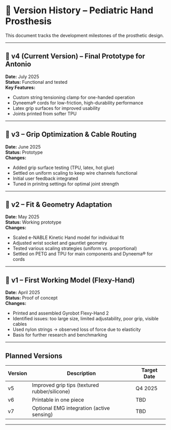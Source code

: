# 📜 Version History – Pediatric Hand Prosthesis

This document tracks the development milestones of the prosthetic design.

---

## 🔹 v4 (Current Version) – Final Prototype for Antonio  
**Date:** July 2025  
**Status:** Functional and tested  
**Key Features:**
- Custom string tensioning clamp for one-handed operation
- Dyneema® cords for low-friction, high-durability performance
- Latex grip surfaces for improved usability
- Joints printed from softer TPU 

---

## 🔹 v3 – Grip Optimization & Cable Routing  
**Date:** June 2025  
**Status:** Prototype  
**Changes:**
- Added grip surface testing (TPU, latex, hot glue)
- Settled on uniform scaling to keep wire channels functional
- Initial user feedback integrated
- Tuned in prinitng settings for optimal joint strength

---

## 🔹 v2 – Fit & Geometry Adaptation  
**Date:** May 2025  
**Status:** Working prototype  
**Changes:**
- Scaled e-NABLE Kinetic Hand model for individual fit
- Adjusted wrist socket and gauntlet geometry
- Tested various scaling strategies (uniform vs. proportional)
- Settled on PETG and TPU for main components and Dyneema® for cords

---

## 🔹 v1 – First Working Model (Flexy-Hand)  
**Date:** April 2025  
**Status:** Proof of concept  
**Changes:**
- Printed and assembled Gyrobot Flexy-Hand 2
- Identified issues: too large size, limited adjustability, poor grip, visible cables
- Used nylon strings → observed loss of force due to elasticity
- Basis for further research and benchmarking

---

## Planned Versions

| Version | Description                                  | Target Date |
|---------|----------------------------------------------|-------------|
| v5      | Improved grip tips (textured rubber/silicone) | Q4 2025     |
| v6      | Printable in one piece                        | TBD         |
| v7      | Optional EMG integration (active sensing)     | TBD         |

---
